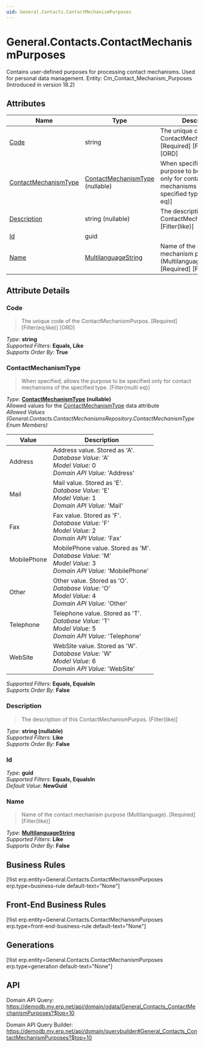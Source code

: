 ```yaml
---
uid: General.Contacts.ContactMechanismPurposes
---
```

# General.Contacts.ContactMechanismPurposes

Contains user-defined purposes for processing contact mechanisms. Used for personal data management. Entity: Cm_Contact_Mechanism_Purposes (Introduced in version 18.2)

## Attributes

| Name | Type | Description |
| ---- | ---- | --- |
| [Code](General.Contacts.ContactMechanismPurposes.md#code) | string | The unique code of the ContactMechanismPurpos. [Required] [Filter(eq;like)] [ORD] 
| [ContactMechanismType](General.Contacts.ContactMechanismPurposes.md#contactmechanismtype) | [ContactMechanismType](General.Contacts.ContactMechanismPurposes.md#contactmechanismtype) (nullable) | When specified, allows the purpose to be specified only for contact mechanisms of the specified type. [Filter(multi eq)] 
| [Description](General.Contacts.ContactMechanismPurposes.md#description) | string (nullable) | The description of this ContactMechanismPurpos. [Filter(like)] 
| [Id](General.Contacts.ContactMechanismPurposes.md#id) | guid |  
| [Name](General.Contacts.ContactMechanismPurposes.md#name) | [MultilanguageString](../data-types.md#multilanguagestring) | Name of the contact mechanism purpose (Multilanguage). [Required] [Filter(like)] 


## Attribute Details

### Code

> The unique code of the ContactMechanismPurpos. [Required] [Filter(eq;like)] [ORD]

_Type_: **string**  
_Supported Filters_: **Equals, Like**  
_Supports Order By_: **True**  

### ContactMechanismType

> When specified, allows the purpose to be specified only for contact mechanisms of the specified type. [Filter(multi eq)]

_Type_: **[ContactMechanismType](General.Contacts.ContactMechanismPurposes.md#contactmechanismtype) (nullable)**  
Allowed values for the [ContactMechanismType](General.Contacts.ContactMechanisms.md#contactmechanismtype) data attribute  
_Allowed Values (General.Contacts.ContactMechanismsRepository.ContactMechanismType Enum Members)_  

| Value | Description |
| ---- | --- |
| Address | Address value. Stored as 'A'. <br /> _Database Value:_ 'A' <br /> _Model Value:_ 0 <br /> _Domain API Value:_ 'Address' |
| Mail | Mail value. Stored as 'E'. <br /> _Database Value:_ 'E' <br /> _Model Value:_ 1 <br /> _Domain API Value:_ 'Mail' |
| Fax | Fax value. Stored as 'F'. <br /> _Database Value:_ 'F' <br /> _Model Value:_ 2 <br /> _Domain API Value:_ 'Fax' |
| MobilePhone | MobilePhone value. Stored as 'M'. <br /> _Database Value:_ 'M' <br /> _Model Value:_ 3 <br /> _Domain API Value:_ 'MobilePhone' |
| Other | Other value. Stored as 'O'. <br /> _Database Value:_ 'O' <br /> _Model Value:_ 4 <br /> _Domain API Value:_ 'Other' |
| Telephone | Telephone value. Stored as 'T'. <br /> _Database Value:_ 'T' <br /> _Model Value:_ 5 <br /> _Domain API Value:_ 'Telephone' |
| WebSite | WebSite value. Stored as 'W'. <br /> _Database Value:_ 'W' <br /> _Model Value:_ 6 <br /> _Domain API Value:_ 'WebSite' |

_Supported Filters_: **Equals, EqualsIn**  
_Supports Order By_: **False**  

### Description

> The description of this ContactMechanismPurpos. [Filter(like)]

_Type_: **string (nullable)**  
_Supported Filters_: **Like**  
_Supports Order By_: **False**  

### Id

_Type_: **guid**  
_Supported Filters_: **Equals, EqualsIn**  
_Default Value_: **NewGuid**  

### Name

> Name of the contact mechanism purpose (Multilanguage). [Required] [Filter(like)]

_Type_: **[MultilanguageString](../data-types.md#multilanguagestring)**  
_Supported Filters_: **Like**  
_Supports Order By_: **False**  



## Business Rules

[!list erp.entity=General.Contacts.ContactMechanismPurposes erp.type=business-rule default-text="None"]

## Front-End Business Rules

[!list erp.entity=General.Contacts.ContactMechanismPurposes erp.type=front-end-business-rule default-text="None"]

## Generations

[!list erp.entity=General.Contacts.ContactMechanismPurposes erp.type=generation default-text="None"]

## API

Domain API Query:
<https://demodb.my.erp.net/api/domain/odata/General_Contacts_ContactMechanismPurposes?$top=10>

Domain API Query Builder:
<https://demodb.my.erp.net/api/domain/querybuilder#General_Contacts_ContactMechanismPurposes?$top=10>

